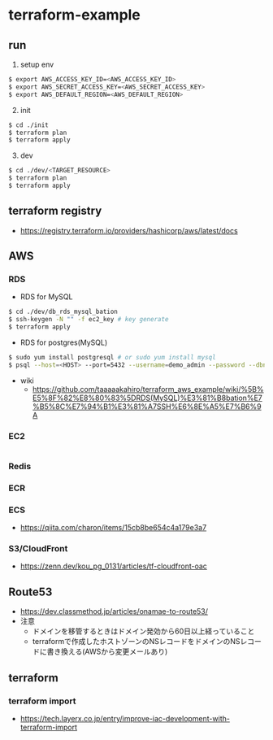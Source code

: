 # terraform-example

## run
1.  setup env
```sh
$ export AWS_ACCESS_KEY_ID=<AWS_ACCESS_KEY_ID>
$ export AWS_SECRET_ACCESS_KEY=<AWS_SECRET_ACCESS_KEY>
$ export AWS_DEFAULT_REGION=<AWS_DEFAULT_REGION>
```

2. init
```sh
$ cd ./init
$ terraform plan
$ terraform apply  
```

3. dev
```sh
$ cd ./dev/<TARGET_RESOURCE>
$ terraform plan
$ terraform apply
```

## terraform registry
 - https://registry.terraform.io/providers/hashicorp/aws/latest/docs

## AWS
### RDS
 - RDS for MySQL
```sh
$ cd ./dev/db_rds_mysql_bation
$ ssh-keygen -N "" -f ec2_key # key generate
$ terraform apply
```
 - RDS for postgres(MySQL)
```sh
$ sudo yum install postgresql # or sudo yum install mysql
$ psql --host=<HOST> --port=5432 --username=demo_admin --password --dbname=example # login

```
- wiki
    - https://github.com/taaaaakahiro/terraform_aws_example/wiki/%5B%E5%8F%82%E8%80%83%5DRDS(MySQL)%E3%81%B8bation%E7%B5%8C%E7%94%B1%E3%81%A7SSH%E6%8E%A5%E7%B6%9A

### EC2
```sh
```

### Redis

### ECR

### ECS
 - https://qiita.com/charon/items/15cb8be654c4a179e3a7  
 
### S3/CloudFront
- https://zenn.dev/kou_pg_0131/articles/tf-cloudfront-oac

## Route53
 - https://dev.classmethod.jp/articles/onamae-to-route53/
 - 注意
    - ドメインを移管するときはドメイン発効から60日以上経っていること
    - terraformで作成したホストゾーンのNSレコードをドメインのNSレコードに書き換える(AWSから変更メールあり)

## terraform
### terraform import
 - https://tech.layerx.co.jp/entry/improve-iac-development-with-terraform-import
